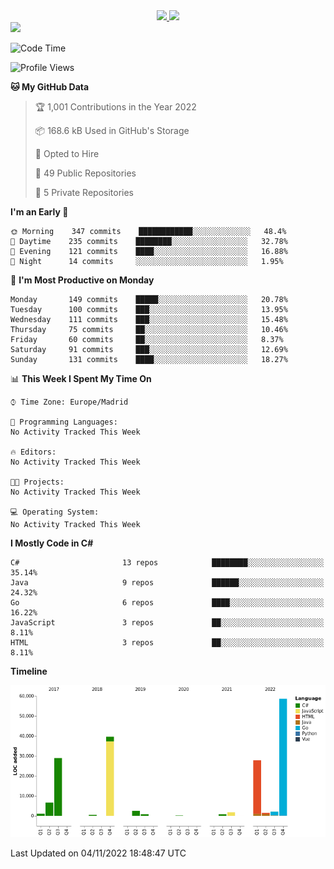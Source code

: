 <div align="center">
  <a href="https://github.com/arielsrv">
    <img height="180em" src="https://github-readme-stats.vercel.app/api?username=arielsrv&show_icons=true&theme=radical&include_all_commits=true&count_private=true"/>
    <img height="180em" src="https://github-readme-stats.vercel.app/api/top-langs/?username=arielsrv&layout=compact&langs_count=7&theme=radical"/>
</div>

<div>
  <a href="https://www.linkedin.com/in/arielpineiro/" target="_blank"><img src="https://img.shields.io/badge/-LinkedIn-%230077B5?style=for-the-badge&logo=linkedin&logoColor=white" target="_blank"></a>
</div>

<!--START_SECTION:waka-->
![Code Time](http://img.shields.io/badge/Code%20Time-0%20secs-blue)

![Profile Views](http://img.shields.io/badge/Profile%20Views-7-blue)

**🐱 My GitHub Data** 

> 🏆 1,001 Contributions in the Year 2022
 > 
> 📦 168.6 kB Used in GitHub's Storage 
 > 
> 💼 Opted to Hire
 > 
> 📜 49 Public Repositories 
 > 
> 🔑 5 Private Repositories  
 > 
**I'm an Early 🐤** 

```text
🌞 Morning    347 commits    ████████████░░░░░░░░░░░░░   48.4% 
🌆 Daytime    235 commits    ████████░░░░░░░░░░░░░░░░░   32.78% 
🌃 Evening    121 commits    ████░░░░░░░░░░░░░░░░░░░░░   16.88% 
🌙 Night      14 commits     ░░░░░░░░░░░░░░░░░░░░░░░░░   1.95%

```
📅 **I'm Most Productive on Monday** 

```text
Monday       149 commits    █████░░░░░░░░░░░░░░░░░░░░   20.78% 
Tuesday      100 commits    ███░░░░░░░░░░░░░░░░░░░░░░   13.95% 
Wednesday    111 commits    ███░░░░░░░░░░░░░░░░░░░░░░   15.48% 
Thursday     75 commits     ██░░░░░░░░░░░░░░░░░░░░░░░   10.46% 
Friday       60 commits     ██░░░░░░░░░░░░░░░░░░░░░░░   8.37% 
Saturday     91 commits     ███░░░░░░░░░░░░░░░░░░░░░░   12.69% 
Sunday       131 commits    ████░░░░░░░░░░░░░░░░░░░░░   18.27%

```


📊 **This Week I Spent My Time On** 

```text
⌚︎ Time Zone: Europe/Madrid

💬 Programming Languages: 
No Activity Tracked This Week

🔥 Editors: 
No Activity Tracked This Week

🐱‍💻 Projects: 
No Activity Tracked This Week

💻 Operating System: 
No Activity Tracked This Week

```

**I Mostly Code in C#** 

```text
C#                       13 repos            ████████░░░░░░░░░░░░░░░░░   35.14% 
Java                     9 repos             ██████░░░░░░░░░░░░░░░░░░░   24.32% 
Go                       6 repos             ████░░░░░░░░░░░░░░░░░░░░░   16.22% 
JavaScript               3 repos             ██░░░░░░░░░░░░░░░░░░░░░░░   8.11% 
HTML                     3 repos             ██░░░░░░░░░░░░░░░░░░░░░░░   8.11%

```


**Timeline**

![Chart not found](https://raw.githubusercontent.com/arielsrv/arielsrv/main/charts/bar_graph.png) 


 Last Updated on 04/11/2022 18:48:47 UTC
<!--END_SECTION:waka-->

